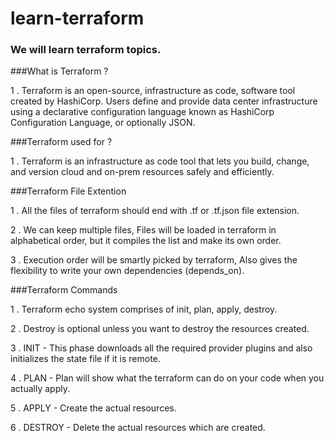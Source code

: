 # learn-terraform

### We will learn terraform topics.

###What is Terraform ?

1 . Terraform is an open-source, infrastructure as code, software tool created by HashiCorp. Users define and provide data center infrastructure using a declarative configuration language known as HashiCorp Configuration Language, or optionally JSON.

###Terraform used for ?

1 . Terraform is an infrastructure as code tool that lets you build, change, and version cloud and on-prem resources safely and efficiently.

###Terraform File Extention 

1 . All the files of terraform should end with .tf or .tf.json file extension.

2 . We can keep multiple files, Files will be loaded in terraform in alphabetical order, but it compiles the list and make its own order.

3 . Execution order will be smartly picked by terraform, Also gives the flexibility to write your own dependencies (depends_on).

###Terraform Commands

1 . Terraform echo system comprises of init, plan, apply, destroy.

2 . Destroy is optional unless you want to destroy the resources created.

3 . INIT - This phase downloads all the required provider plugins and also initializes the state file if it is remote.

4 . PLAN - Plan will show what the terraform can do on your code when you actually apply.

5 . APPLY - Create the actual resources.

6 . DESTROY - Delete the actual resources which are created.